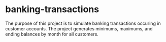 # banking-transactions

The purpose of this project is to simulate banking transactions occuring in customer accounts. The project generates minimums, maximums, and ending balances by month for all customers.

